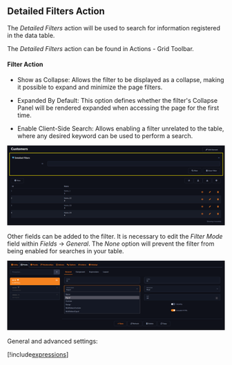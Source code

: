 ## Detailed Filters Action

The *Detailed Filters* action will be used to search for information registered in the data table.

The *Detailed Filters* action can be found in Actions - Grid Toolbar.

#### Filter Action

- Show as Collapse: Allows the filter to be displayed as a collapse, making it possible to expand and minimize the page filters.

- Expanded By Default: This option defines whether the filter's Collapse Panel will be rendered expanded when accessing the page for the first time.

- Enable Client-Side Search: Allows enabling a filter unrelated to the table, where any desired keyword can be used to perform a search.

![](../../media/Action_detailedFilters_example_1.png)

Other fields can be added to the filter. It is necessary to edit the *Filter Mode* field within *Fields* -> *General*. The *None* option will prevent the filter from being enabled for searches in your table.

![](../../media/Action_detailedFilters_example_2.png)

General and advanced settings:

[!include[expressions](overview_action.md)]